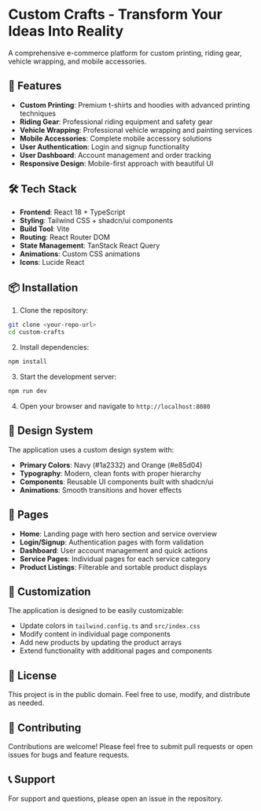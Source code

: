 
# Custom Crafts - Transform Your Ideas Into Reality

A comprehensive e-commerce platform for custom printing, riding gear, vehicle wrapping, and mobile accessories.

## 🚀 Features

- **Custom Printing**: Premium t-shirts and hoodies with advanced printing techniques
- **Riding Gear**: Professional riding equipment and safety gear
- **Vehicle Wrapping**: Professional vehicle wrapping and painting services
- **Mobile Accessories**: Complete mobile accessory solutions
- **User Authentication**: Login and signup functionality
- **User Dashboard**: Account management and order tracking
- **Responsive Design**: Mobile-first approach with beautiful UI

## 🛠️ Tech Stack

- **Frontend**: React 18 + TypeScript
- **Styling**: Tailwind CSS + shadcn/ui components
- **Build Tool**: Vite
- **Routing**: React Router DOM
- **State Management**: TanStack React Query
- **Animations**: Custom CSS animations
- **Icons**: Lucide React

## 📦 Installation

1. Clone the repository:
```bash
git clone <your-repo-url>
cd custom-crafts
```

2. Install dependencies:
```bash
npm install
```

3. Start the development server:
```bash
npm run dev
```

4. Open your browser and navigate to `http://localhost:8080`

## 🎨 Design System

The application uses a custom design system with:
- **Primary Colors**: Navy (#1a2332) and Orange (#e85d04)
- **Typography**: Modern, clean fonts with proper hierarchy
- **Components**: Reusable UI components built with shadcn/ui
- **Animations**: Smooth transitions and hover effects

## 📱 Pages

- **Home**: Landing page with hero section and service overview
- **Login/Signup**: Authentication pages with form validation
- **Dashboard**: User account management and quick actions
- **Service Pages**: Individual pages for each service category
- **Product Listings**: Filterable and sortable product displays

## 🔧 Customization

The application is designed to be easily customizable:
- Update colors in `tailwind.config.ts` and `src/index.css`
- Modify content in individual page components
- Add new products by updating the product arrays
- Extend functionality with additional pages and components

## 📄 License

This project is in the public domain. Feel free to use, modify, and distribute as needed.

## 🤝 Contributing

Contributions are welcome! Please feel free to submit pull requests or open issues for bugs and feature requests.

## 📞 Support

For support and questions, please open an issue in the repository.
